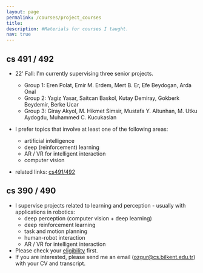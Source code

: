 ```yaml
---
layout: page
permalink: /courses/project_courses
title: 
description: #Materials for courses I taught. 
nav: true
---
```


## cs 491 / 492 
<!-- - I will supervise at most three senior projects per year. -->
- 22' Fall: I'm currently supervising three senior projects.
  - Group 1: Eren Polat, Emir M. Erdem, Mert B. Er, Efe Beydogan, Arda Onal
  - Group 2: Yagiz Yasar, Saitcan Baskol, Kutay Demiray, Gokberk Beydemir, Berke Ucar
  - Group 3: Giray Akyol, M. Hikmet Simsir, Mustafa Y. Altunhan, M. Utku Aydogdu, Muhammed C. Kucukaslan
  
- I prefer topics that involve at least one of the following areas:
    - artificial intelligence
    - deep (reinforcement) learning 
    - AR / VR for intelligent interaction
    - computer vision
- related links: [cs491/492](https://www.cs.bilkent.edu.tr/~cs4912/current/index.html)


## cs 390 / 490 
- I supervise projects related to learning and perception - usually with applications in robotics: 
    - deep perception (computer vision + deep learning)
    - deep reinforcement learning 
    - task and motion planning 
    - human-robot interaction
    - AR / VR for intelligent interaction
- Please check your [eligibility](https://www.cs.bilkent.edu.tr/~cs490/current/index.html) first.
- If you are interested, please send me an email ([ozgur@cs.bilkent.edu.tr](mailto:ozgur@cs.bilkent.edu.tr)) with your CV and transcript.

